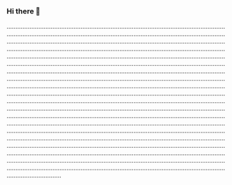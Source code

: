 ### Hi there 👋

...............................................................................................................................................................................................................................................................................................................................................................................................................................................................................................................................................................................................................................................................................................................................................................................................................................................................................................................................................................................................................................................................................................................................................................................................................................................................................................................................................................................................................................................................................................................................................................................................................................................................................................................................................................................................................................................................................................................................................................................................................................................................................................................................................................................................................................................................................................................................................................................................................................................................................................................................................................................................................